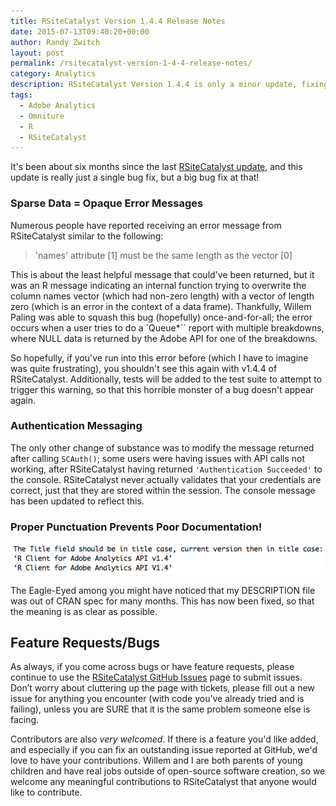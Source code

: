 ```yaml
---
title: RSiteCatalyst Version 1.4.4 Release Notes
date: 2015-07-13T09:40:20+00:00
author: Randy Zwitch
layout: post
permalink: /rsitecatalyst-version-1-4-4-release-notes/
category: Analytics
description: RSiteCatalyst Version 1.4.4 is only a minor update, fixing a bug with multiple reports having null values.
tags:
  - Adobe Analytics
  - Omniture
  - R
  - RSiteCatalyst
---
```

It's been about six months since the last [RSiteCatalyst update](http://randyzwitch.com/rsitecatalyst-version-1-4-3-release-notes/), and this update is really just a single bug fix, but a big bug fix at that!

### Sparse Data = Opaque Error Messages

Numerous people have reported receiving an error message from RSiteCatalyst similar to the following:

> 'names' attribute [1] must be the same length as the vector [0]

This is about the least helpful message that could've been returned, but it was an R message indicating an internal function trying to overwrite the column names vector (which had non-zero length) with a vector of length zero (which is an error in the context of a data frame). Thankfully, Willem Paling was able to squash this bug (hopefully) once-and-for-all; the error occurs when a user tries to do a `Queue*`` report with multiple breakdowns, where NULL data is returned by the Adobe API for one of the breakdowns.

So hopefully, if you've run into this error before (which I have to imagine was quite frustrating), you shouldn't see this again with v1.4.4 of RSiteCatalyst. Additionally, tests will be added to the test suite to attempt to trigger this warning, so that this horrible monster of a bug doesn't appear again.

### Authentication Messaging

The only other change of substance was to modify the message returned after calling `SCAuth()`; some users were having issues with API calls not working, after RSiteCatalyst having returned `'Authentication Succeeded'` to the console. RSiteCatalyst never actually validates that your credentials are correct, just that they are stored within the session. The console message has been updated to reflect this.

### Proper Punctuation Prevents Poor Documentation!

![](/wp-content/uploads/2015/07/title-case.png)

The Eagle-Eyed among you might have noticed that my DESCRIPTION file was out of CRAN spec for many months. This has now been fixed, so that the meaning is as clear as possible.

## Feature Requests/Bugs

As always, if you come across bugs or have feature requests, please continue to use the [RSiteCatalyst GitHub Issues](https://github.com/randyzwitch/RSiteCatalyst/issues) page to submit issues. Don’t worry about cluttering up the page with tickets, please fill out a new issue for anything you encounter (with code you’ve already tried and is failing), unless you are SURE that it is the same problem someone else is facing.

Contributors are also _very welcomed_. If there is a feature you'd like added, and especially if you can fix an outstanding issue reported at GitHub, we'd love to have your contributions. Willem and I are both parents of young children and have real jobs outside of open-source software creation, so we welcome any meaningful contributions to RSiteCatalyst that anyone would like to contribute.
